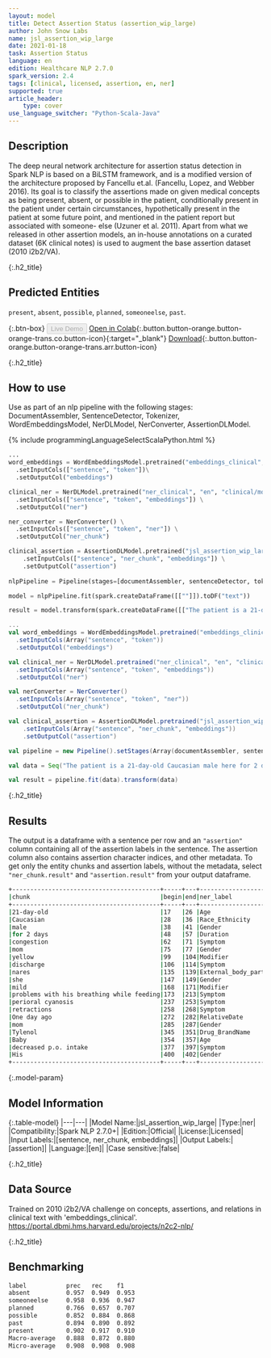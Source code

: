 ```yaml
---
layout: model
title: Detect Assertion Status (assertion_wip_large)
author: John Snow Labs
name: jsl_assertion_wip_large
date: 2021-01-18
task: Assertion Status
language: en
edition: Healthcare NLP 2.7.0
spark_version: 2.4
tags: [clinical, licensed, assertion, en, ner]
supported: true
article_header:
    type: cover
use_language_switcher: "Python-Scala-Java"
---
```

 
## Description


The deep neural network architecture for assertion status detection in Spark NLP is based on a BiLSTM framework, and is a modified version of the architecture proposed by Fancellu et.al. (Fancellu, Lopez, and Webber 2016). Its goal is to classify the assertions made on given medical concepts as being present, absent, or possible in the patient, conditionally present in the patient under certain circumstances, hypothetically present in the patient at some future point, and mentioned in the patient report but associated with someone- else (Uzuner et al. 2011). Apart from what we released in other assertion models, an in-house annotations on a curated dataset (6K clinical notes) is used to augment the base assertion dataset (2010 i2b2/VA).


{:.h2_title}
## Predicted Entities
`present`, `absent`, `possible`, `planned`, `someoneelse`, `past`.


{:.btn-box}
<button class="button button-orange" disabled>Live Demo</button>
[Open in Colab](https://github.com/JohnSnowLabs/spark-nlp-workshop/blob/master/tutorials/Certification_Trainings/Healthcare/2.Clinical_Assertion_Model.ipynb){:.button.button-orange.button-orange-trans.co.button-icon}{:target="_blank"}
[Download](https://s3.amazonaws.com/auxdata.johnsnowlabs.com/clinical/models/jsl_assertion_wip_large_en_2.6.5_2.4_1609091911183.zip){:.button.button-orange.button-orange-trans.arr.button-icon}


{:.h2_title}
## How to use


Use as part of an nlp pipeline with the following stages: DocumentAssembler, SentenceDetector, Tokenizer, WordEmbeddingsModel, NerDLModel, NerConverter, AssertionDLModel.


<div class="tabs-box" markdown="1">


{% include programmingLanguageSelectScalaPython.html %}

```python
...
word_embeddings = WordEmbeddingsModel.pretrained("embeddings_clinical", "en", "clinical/models")\
  .setInputCols(["sentence", "token"])\
  .setOutputCol("embeddings")

clinical_ner = NerDLModel.pretrained("ner_clinical", "en", "clinical/models") \
  .setInputCols(["sentence", "token", "embeddings"]) \
  .setOutputCol("ner")

ner_converter = NerConverter() \
  .setInputCols(["sentence", "token", "ner"]) \
  .setOutputCol("ner_chunk")

clinical_assertion = AssertionDLModel.pretrained("jsl_assertion_wip_large", "en", "clinical/models") \
    .setInputCols(["sentence", "ner_chunk", "embeddings"]) \
    .setOutputCol("assertion")
    
nlpPipeline = Pipeline(stages=[documentAssembler, sentenceDetector, tokenizer, word_embeddings, clinical_ner, ner_converter, clinical_assertion])

model = nlpPipeline.fit(spark.createDataFrame([[""]]).toDF("text"))

result = model.transform(spark.createDataFrame([["The patient is a 21-day-old Caucasian male here for 2 days of congestion - mom has been suctioning yellow discharge from the patient's nares, plus she has noticed some mild problems with his breathing while feeding (but negative for any perioral cyanosis or retractions). One day ago, mom also noticed a tactile temperature and gave the patient Tylenol. Baby also has had some decreased p.o. intake. His normal breast-feeding is down from 20 minutes q.2h. to 5 to 10 minutes secondary to his respiratory congestion. He sleeps well, but has been more tired and has been fussy over the past 2 days. The parents noticed no improvement with albuterol treatments given in the ER. His urine output has also decreased; normally he has 8 to 10 wet and 5 dirty diapers per 24 hours, now he has down to 4 wet diapers per 24 hours. Mom denies any diarrhea. His bowel movements are yellow colored and soft in nature."]], ["text"])
```


```scala
...
val word_embeddings = WordEmbeddingsModel.pretrained("embeddings_clinical", "en", "clinical/models")
  .setInputCols(Array("sentence", "token"))
  .setOutputCol("embeddings")

val clinical_ner = NerDLModel.pretrained("ner_clinical", "en", "clinical/models")
  .setInputCols(Array("sentence", "token", "embeddings")) 
  .setOutputCol("ner")

val nerConverter = NerConverter()
  .setInputCols(Array("sentence", "token", "ner"))
  .setOutputCol("ner_chunk")

val clinical_assertion = AssertionDLModel.pretrained("jsl_assertion_wip_large", "en", "clinical/models")
    .setInputCols(Array("sentence", "ner_chunk", "embeddings"))
    .setOutputCol("assertion")

val pipeline = new Pipeline().setStages(Array(documentAssembler, sentenceDetector, tokenizer, word_embeddings, clinical_ner, ner_converter, clinical_assertion))

val data = Seq("The patient is a 21-day-old Caucasian male here for 2 days of congestion - mom has been suctioning yellow discharge from the patient's nares, plus she has noticed some mild problems with his breathing while feeding (but negative for any perioral cyanosis or retractions). One day ago, mom also noticed a tactile temperature and gave the patient Tylenol. Baby also has had some decreased p.o. intake. His normal breast-feeding is down from 20 minutes q.2h. to 5 to 10 minutes secondary to his respiratory congestion. He sleeps well, but has been more tired and has been fussy over the past 2 days. The parents noticed no improvement with albuterol treatments given in the ER. His urine output has also decreased; normally he has 8 to 10 wet and 5 dirty diapers per 24 hours, now he has down to 4 wet diapers per 24 hours. Mom denies any diarrhea. His bowel movements are yellow colored and soft in nature.").toDF("text")

val result = pipeline.fit(data).transform(data)
```


</div>


{:.h2_title}
## Results
The output is a dataframe with a sentence per row and an ``"assertion"`` column containing all of the assertion labels in the sentence. The assertion column also contains assertion character indices, and other metadata. To get only the entity chunks and assertion labels, without the metadata, select ``"ner_chunk.result"`` and ``"assertion.result"`` from your output dataframe.


```bash
+-----------------------------------------+-----+---+----------------------------+-------+-----------+
|chunk                                    |begin|end|ner_label                   |sent_id|assertion  |
+-----------------------------------------+-----+---+----------------------------+-------+-----------+
|21-day-old                               |17   |26 |Age                         |0      |present    |
|Caucasian                                |28   |36 |Race_Ethnicity              |0      |present    |
|male                                     |38   |41 |Gender                      |0      |someoneelse|
|for 2 days                               |48   |57 |Duration                    |0      |present    |
|congestion                               |62   |71 |Symptom                     |0      |present    |
|mom                                      |75   |77 |Gender                      |0      |someoneelse|
|yellow                                   |99   |104|Modifier                    |0      |present    |
|discharge                                |106  |114|Symptom                     |0      |present    |
|nares                                    |135  |139|External_body_part_or_region|0      |someoneelse|
|she                                      |147  |149|Gender                      |0      |present    |
|mild                                     |168  |171|Modifier                    |0      |present    |
|problems with his breathing while feeding|173  |213|Symptom                     |0      |present    |
|perioral cyanosis                        |237  |253|Symptom                     |0      |absent     |
|retractions                              |258  |268|Symptom                     |0      |absent     |
|One day ago                              |272  |282|RelativeDate                |1      |someoneelse|
|mom                                      |285  |287|Gender                      |1      |someoneelse|
|Tylenol                                  |345  |351|Drug_BrandName              |1      |someoneelse|
|Baby                                     |354  |357|Age                         |2      |someoneelse|
|decreased p.o. intake                    |377  |397|Symptom                     |2      |someoneelse|
|His                                      |400  |402|Gender                      |3      |someoneelse|
+-----------------------------------------+-----+---+----------------------------+-------+-----------+
```


{:.model-param}
## Model Information


{:.table-model}
|---|---|
|Model Name:|jsl_assertion_wip_large|
|Type:|ner|
|Compatibility:|Spark NLP 2.7.0+|
|Edition:|Official|
|License:|Licensed|
|Input Labels:|[sentence, ner_chunk, embeddings]|
|Output Labels:|[assertion]|
|Language:|[en]|
|Case sensitive:|false|


{:.h2_title}
## Data Source
Trained on 2010 i2b2/VA challenge on concepts, assertions, and relations in clinical text with 'embeddings_clinical'.
https://portal.dbmi.hms.harvard.edu/projects/n2c2-nlp/


{:.h2_title}
## Benchmarking
```bash
label           prec   rec    f1   
absent          0.957  0.949  0.953
someoneelse     0.958  0.936  0.947
planned         0.766  0.657  0.707
possible        0.852  0.884  0.868
past            0.894  0.890  0.892
present         0.902  0.917  0.910
Macro-average   0.888  0.872  0.880
Micro-average   0.908  0.908  0.908
```
<!--stackedit_data:
eyJoaXN0b3J5IjpbODc0MDA5NzYyXX0=
-->